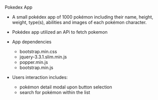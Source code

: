Pokedex App
- A small pokédex app of 1000 pokémon including their name, height, weight, type(s), abilities and images of each pokémon character.
- Pokédex app utilized an APi to fetch pokemon
- App dependencies
    - bootstrap.min.css
    - jquery-3.3.1.slim.min.js
    - popper.min.js
    - bootstrap.min.js

- Users interaction includes:
    - pokémon detail modal upon button selection
    - search for pokémon within the list


